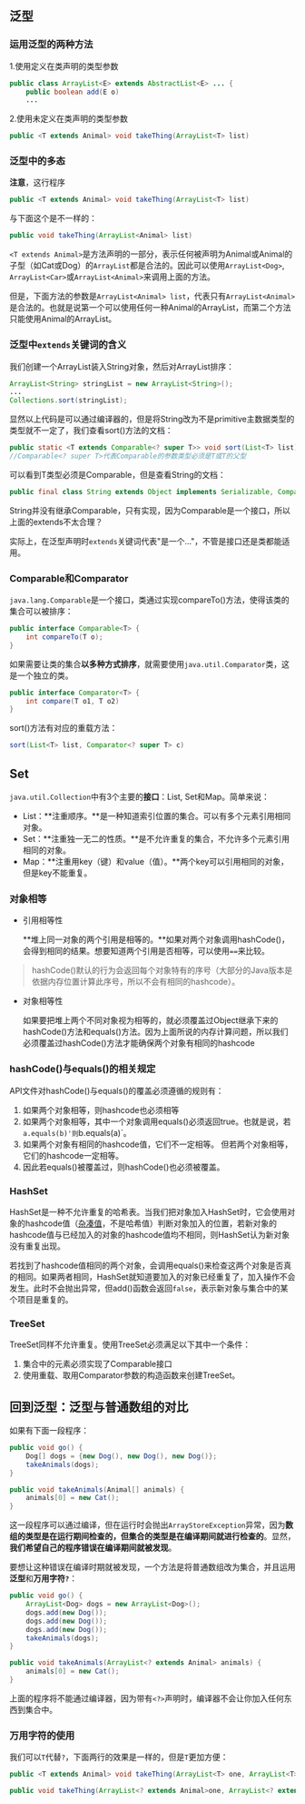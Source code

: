 ## 泛型
### 运用泛型的两种方法

1.使用定义在类声明的类型参数

```java
public class ArrayList<E> extends AbstractList<E> ... {
	public boolean add(E o)
	...
```

2.使用未定义在类声明的类型参数

```java
public <T extends Animal> void takeThing(ArrayList<T> list)
```


### 泛型中的多态

**注意**，这行程序

```java
public <T extends Animal> void takeThing(ArrayList<T> list)
```

与下面这个是不一样的：

```java
public void takeThing(ArrayList<Animal> list)
```

`<T extends Animal>`是方法声明的一部分，表示任何被声明为Animal或Animal的子型（如Cat或Dog）的`ArrayList`都是合法的。因此可以使用`ArrayList<Dog>`, `ArrayList<Car>`或`ArrayList<Animal>`来调用上面的方法。

但是，下面方法的参数是`ArrayList<Animal> list`，代表只有`ArrayList<Animal>`是合法的。也就是说第一个可以使用任何一种Animal的ArrayList，而第二个方法只能使用Animal的ArrayList。


### 泛型中`extends`关键词的含义

我们创建一个ArrayList装入String对象，然后对ArrayList排序：

```java
ArrayList<String> stringList = new ArrayList<String>();
...
Collections.sort(stringList);
```

显然以上代码是可以通过编译器的，但是将String改为不是primitive主数据类型的类型就不一定了，我们查看sort()方法的文档：

```java
public static <T extends Comparable<? super T>> void sort(List<T> list)
//Comparable<? super T>代表Comparable的参数类型必须是T或T的父型
```

可以看到T类型必须是Comparable，但是查看String的文档：

```java
public final class String extends Object implements Serializable, Comparable<String>, CharSequence
```

String并没有继承Comparable，只有实现，因为Comparable是一个接口，所以上面的extends不太合理？

实际上，在泛型声明时`extends`关键词代表"是一个..."，不管是接口还是类都能适用。


### Comparable和Comparator

`java.lang.Comparable`是一个接口，类通过实现compareTo()方法，使得该类的集合可以被排序：

```java
public interface Comparable<T> {
	int compareTo(T o);
}
```

如果需要让类的集合**以多种方式排序**，就需要使用`java.util.Comparator`类，这是一个独立的类。

```java
public interface Comparator<T> {
	int compare(T o1, T o2)
}
```

sort()方法有对应的重载方法：

```java
sort(List<T> list, Comparator<? super T> c)
```


## Set

`java.util.Collection`中有3个主要的**接口**：List, Set和Map。简单来说：

* List：**注重顺序。**是一种知道索引位置的集合。可以有多个元素引用相同对象。
* Set：**注重独一无二的性质。**是不允许重复的集合，不允许多个元素引用相同的对象。
* Map：**注重用key（键）和value（值）。**两个key可以引用相同的对象，但是key不能重复。


### 对象相等

* 引用相等性

	**堆上同一对象的两个引用是相等的。**如果对两个对象调用hashCode()，会得到相同的结果。想要知道两个引用是否相等，可以使用`==`来比较。
	
> hashCode()默认的行为会返回每个对象特有的序号（大部分的Java版本是依据内存位置计算此序号，所以不会有相同的hashcode）。
	
* 对象相等性

	如果要把堆上两个不同对象视为相等的，就必须覆盖过Object继承下来的hashCode()方法和equals()方法。因为上面所说的内存计算问题，所以我们必须覆盖过hashCode()方法才能确保两个对象有相同的hashcode


### hashCode()与equals()的相关规定

API文件对hashCode()与equals()的覆盖必须遵循的规则有：

1. 如果两个对象相等，则hashcode也必须相等
2. 如果两个对象相等，其中一个对象调用equals()必须返回true。也就是说，若`a.equals(b)'则`b.equals(a)`。
3. 如果两个对象有相同的hashcode值，它们不一定相等。 但若两个对象相等，它们的hashcode一定相等。
4. 因此若equals()被覆盖过，则hashCode()也必须被覆盖。

### HashSet

HashSet是一种不允许重复的哈希表。当我们把对象加入HashSet时，它会使用对象的hashcode值（[杂凑值](https://baike.baidu.com/item/%E6%9D%82%E5%87%91%E8%BF%90%E7%AE%97)，不是哈希值）判断对象加入的位置，若新对象的hashcode值与已经加入的对象的hashcode值均不相同，则HashSet认为新对象没有重复出现。

若找到了hashcode值相同的两个对象，会调用equals()来检查这两个对象是否真的相同。如果两者相同，HashSet就知道要加入的对象已经重复了，加入操作不会发生。此时不会抛出异常，但add()函数会返回`false`，表示新对象与集合中的某个项目是重复的。

### TreeSet

TreeSet同样不允许重复。使用TreeSet必须满足以下其中一个条件：

1. 集合中的元素必须实现了Comparable接口
2. 使用重载、取用Comparator参数的构造函数来创建TreeSet。


## 回到泛型：泛型与普通数组的对比

如果有下面一段程序：

```java
public void go() {
	Dog[] dogs = {new Dog(), new Dog(), new Dog()};
	takeAnimals(dogs);
}

public void takeAnimals(Animal[] animals) {
	animals[0] = new Cat();
}
```

这一段程序可以通过编译，但在运行时会抛出`ArrayStoreException`异常，因为**数组的类型是在运行期间检查的，但集合的类型是在编译期间就进行检查的**。显然，**我们希望自己的程序错误在编译期间就被发现**。

要想让这种错误在编译时期就被发现，一个方法是将普通数组改为集合，并且运用**泛型**和**万用字符`?`**：

```java
public void go() {
	ArrayList<Dog> dogs = new ArrayList<Dog>();
	dogs.add(new Dog());
	dogs.add(new Dog());
	dogs.add(new Dog());
	takeAnimals(dogs);
}

public void takeAnimals(ArrayList<? extends Animal> animals) {
	animals[0] = new Cat();
}
```

上面的程序将不能通过编译器，因为带有`<?>`声明时，编译器不会让你加入任何东西到集合中。

### 万用字符的使用

我们可以`T`代替`?`，下面两行的效果是一样的，但是`T`更加方便：

```java
public <T extends Animal> void takeThing(ArrayList<T> one, ArrayList<T> two)

public void takeThing(ArrayList<? extends Animal>one, ArrayList<? extends Animal> two)
```
